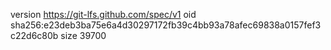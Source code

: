 version https://git-lfs.github.com/spec/v1
oid sha256:e23deb3ba75e6a4d30297172fb39c4bb93a78afec69838a0157fef3c22d6c80b
size 39700
